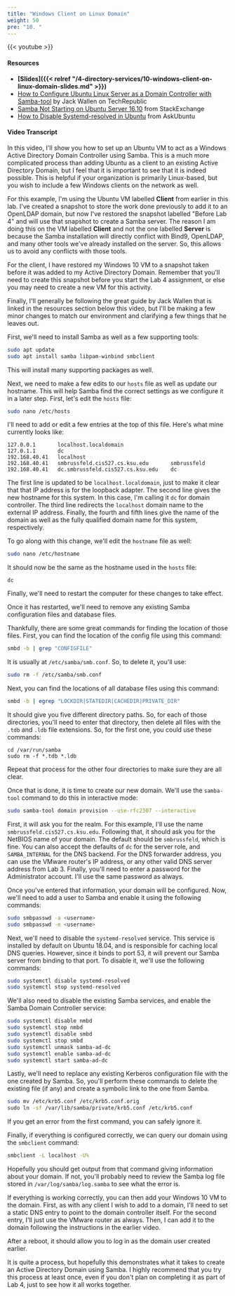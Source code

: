 ```yaml
---
title: "Windows Client on Linux Domain"
weight: 50
pre: "10. "
---
```


{{< youtube  >}}

#### Resources

* **[Slides]({{< relref "/4-directory-services/10-windows-client-on-linux-domain-slides.md" >}})**
* [How to Configure Ubuntu Linux Server as a Domain Controller with Samba-tool](https://www.techrepublic.com/article/how-to-configure-ubuntu-linux-server-as-a-domain-controller-with-samba-tool/) by Jack Wallen on TechRepublic
* [Samba Not Starting on Ubuntu Server 16.10](https://unix.stackexchange.com/questions/341226/samba-not-starting-on-ubuntu-server-16-10) from StackExchange
* [How to Disable Systemd-resolved in Ubuntu](https://askubuntu.com/questions/907246/how-to-disable-systemd-resolved-in-ubuntu) from AskUbuntu

#### Video Transcript

In this video, I'll show you how to set up an Ubuntu VM to act as a Windows Active Directory Domain Controller using Samba. This is a much more complicated process than adding Ubuntu as a client to an existing Active Directory Domain, but I feel that it is important to see that it is indeed possible. This is helpful if your organization is primarily Linux-based, but you wish to include a few Windows clients on the network as well.

For this example, I'm using the Ubuntu VM labelled **Client** from earlier in this lab. I've created a snapshot to store the work done previously to add it to an OpenLDAP domain, but now I've restored the snapshot labelled "Before Lab 4" and will use that snapshot to create a Samba server. The reason I am doing this on the VM labelled **Client** and not the one labelled **Server** is because the Samba installation will directly conflict with Bind9, OpenLDAP, and many other tools we've already installed on the server. So, this allows us to avoid any conflicts with those tools.

For the client, I have restored my Windows 10 VM to a snapshot taken before it was added to my Active Directory Domain. Remember that you'll need to create this snapshot before you start the Lab 4 assignment, or else you may need to create a new VM for this activity.

Finally, I'll generally be following the great guide by Jack Wallen that is linked in the resources section below this video, but I'll be making a few minor changes to match our environment and clarifying a few things that he leaves out.

First, we'll need to install Samba as well as a few supporting tools:

```bash
sudo apt update
sudo apt install samba libpam-winbind smbclient
```

This will install many supporting packages as well.

Next, we need to make a few edits to our `hosts` file as well as update our hostname. This will help Samba find the correct settings as we configure it in a later step. First, let's edit the `hosts` file:

```bash
sudo nano /etc/hosts
```

I'll need to add or edit a few entries at the top of this file. Here's what mine currently looks like:

```
127.0.0.1       localhost.localdomain
127.0.1.1       dc
192.168.40.41   localhost
192.168.40.41   smbrussfeld.cis527.cs.ksu.edu       smbrussfeld
192.168.40.41   dc.smbrussfeld.cis527.cs.ksu.edu    dc
```

The first line is updated to be `localhost.localdomain`, just to make it clear that that IP address is for the loopback adapter. The second line gives the new hostname for this system. In this case, I'm calling it `dc` for domain controller. The third line redirects the `localhost` domain name to the external IP address. Finally, the fourth and fifth lines give the name of the domain as well as the fully qualified domain name for this system, respectively.

To go along with this change, we'll edit the `hostname` file as well:

```bash
sudo nano /etc/hostname
```

It should now be the same as the hostname used in the `hosts` file:

```
dc
```

Finally, we'll need to restart the computer for these changes to take effect.

Once it has restarted, we'll need to remove any existing Samba configuration files and database files.

Thankfully, there are some great commands for finding the location of those files. First, you can find the location of the config file using this command:

```bash
smbd -b | grep "CONFIGFILE"
```

It is usually at `/etc/samba/smb.conf`. So, to delete it, you'll use:

```bash
sudo rm -f /etc/samba/smb.conf
```

Next, you can find the locations of all database files using this command:

```bash
smbd -b | egrep "LOCKDIR|STATEDIR|CACHEDIR|PRIVATE_DIR"
```

It should give you five different directory paths. So, for each of those directories, you'll need to enter that directory, then delete all files with the `.tdb` and `.ldb` file extensions. So, for the first one, you could use these commands:

```
cd /var/run/samba
sudo rm -f *.tdb *.ldb
```

Repeat that process for the other four directories to make sure they are all clear.

Once that is done, it is time to create our new domain. We'll use the `samba-tool` command to do this in interactive mode:

```bash
sudo samba-tool domain provision --use-rfc2307 --interactive
```

First, it will ask you for the realm. For this example, I'll use the name `smbrussfeld.cis527.cs.ksu.edu`. Following that, it should ask you for the NetBIOS name of your domain. The default should be `smbrussfeld`, which is fine. You can also accept the defaults of `dc` for the server role, and `SAMBA_INTERNAL` for the DNS backend. For the DNS forwarder address, you can use the VMware router's IP address, or any other valid DNS server address from Lab 3. Finally, you'll need to enter a password for the Administrator account. I'll use the same password as always.

Once you've entered that information, your domain will be configured. Now, we'll need to add a user to Samba and enable it using the following commands:

```bash
sudo smbpasswd -a <username>
sudo smbpasswd -e <username>
```

Next, we'll need to disable the `systemd-resolved` service. This service is installed by default on Ubuntu 18.04, and is responsible for caching local DNS queries. However, since it binds to port 53, it will prevent our Samba server from binding to that port. To disable it, we'll use the following commands:

```bash
sudo systemctl disable systemd-resolved
sudo systemctl stop systemd-resolved
```

We'll also need to disable the existing Samba services, and enable the Samba Domain Controller service:

```bash
sudo systemctl disable nmbd
sudo systemctl stop nmbd
sudo systemctl disable smbd
sudo systemctl stop smbd
sudo systemctl unmask samba-ad-dc
sudo systemctl enable samba-ad-dc
sudo systemctl start samba-ad-dc
```

Lastly, we'll need to replace any existing Kerberos configuration file with the one created by Samba. So, you'll perform these commands to delete the existing file (if any) and create a symbolic link to the one from Samba.

```bash
sudo mv /etc/krb5.conf /etc/krb5.conf.orig
​sudo ln -sf /var/lib/samba/private/krb5.conf /etc/krb5.conf
```

If you get an error from the first command, you can safely ignore it.

Finally, if everything is configured correctly, we can query our domain using the `smbclient` command:

```bash
smbclient -L localhost -U%
```

Hopefully you should get output from that command giving information about your domain. If not, you'll probably need to review the Samba log file stored in `/var/log/samba/log.samba` to see what the error is.

If everything is working correctly, you can then add your Windows 10 VM to the domain. First, as with any client I wish to add to a domain, I'll need to set a static DNS entry to point to the domain controller itself. For the second entry, I'll just use the VMware router as always. Then, I can add it to the domain following the instructions in the earlier video.

After a reboot, it should allow you to log in as the domain user created earlier.

It is quite a process, but hopefully this demonstrates what it takes to create an Active Directory Domain using Samba. I highly recommend that you try this process at least once, even if you don't plan on completing it as part of Lab 4, just to see how it all works together.
